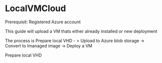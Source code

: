 # LocalVMCloud

Prerequisit: Registered Azure account

This guide will upload a VM thats either already installed or new deployment

The process is Prepare local VHD - > Upload to Azure blob storage -> Convert to Imanaged image -> Deploy a VM

Prepare local VHD


